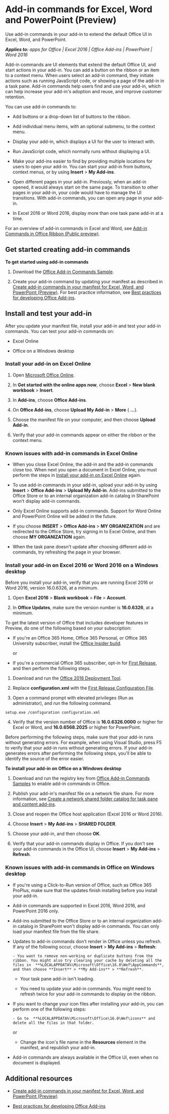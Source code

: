 
# Add-in commands for Excel, Word and PowerPoint (Preview)
Use add-in commands in your add-in to extend the default Office UI in Excel, Word, and PowerPoint.

 _**Applies to:** apps for Office | Excel 2016 | Office Add-ins | PowerPoint | Word 2016_

Add-in commands are UI elements that extend the default Office UI, and start actions in your add-in. You can add a button on the ribbon or an item to a context menu. When users select an add-in command, they initiate actions such as running JavaScript code, or showing a page of the add-in in a task pane. Add-in commands help users find and use your add-in, which can help increase your add-in's adoption and reuse, and improve customer retention.

You can use add-in commands to:


- Add buttons or a drop-down list of buttons to the ribbon.
    
- Add individual menu items, with an optional submenu, to the context menu.
    
- Display your add-in, which displays a UI for the user to interact with.
    
- Run JavaScript code, which normally runs without displaying a UI.
    
- Make your add-ins easier to find by providing multiple locations for users to open your add-in. You can start your add-in from buttons, context menus, or by using  **Insert** > **My Add-ins**.
    
- Open different pages in your add-in. Previously, when an add-in opened, it would always start on the same page. To transition to other pages in your add-in, your code would have to manage the UI transitions. With add-in commands, you can open any page in your add-in.
    
- In Excel 2016 or Word 2016, display more than one task pane add-in at a time.
    
For an overview of add-in commands in Excel and Word, see [Add-in Commands in Office Ribbon (Public preview)](https://channel9.msdn.com/Events/Visual-Studio/Connect-event-2015/316).


## Get started creating add-in commands

 **To get started using add-in commands**


1. Download the [Office Add-in Commands Sample](https://github.com/OfficeDev/Office-Add-in-Command-Sample).
    
2. Create your add-in command by updating your manifest as described in [Create add-in commands in your manifest for Excel, Word, and PowerPoint (Preview)](../design/create-add-in-commands-in-your-manifest-preview.md). For best practice information, see [Best practices for developing Office Add-ins](../design/add-in-development-best-practices.md).
    

## Install and test your add-in

After you update your manifest file, install your add-in and test your add-in commands. You can test your add-in commands on:


- Excel Online
    
- Office on a Windows desktop
    

### Install your add-in on Excel Online



1. Open [Microsoft Office Online](https://office.live.com/).
    
2. In  **Get started with the online apps now**, choose  **Excel** > **New blank workbook** > **Insert**.
    
3. In  **Add-ins**, choose  **Office Add-ins**.
    
4. On  **Office Add-ins**, choose  **Upload My Add-in** > **More** ( **...**).
    
5. Choose the manifest file on your computer, and then choose  **Upload Add-in**.
    
6. Verify that your add-in commands appear on either the ribbon or the context menu.
    

### Known issues with add-in commands in Excel Online



- When you close Excel Online, the add-in and the add-in commands close too. When next you open a document in Excel Online, you must perform the steps in [Install your add-in on Excel Online](../design/add-in-commands-for-excel-and-word-preview.md#installaddinOfficeOnline) again.
    
- To use add-in commands in your add-in, upload your add-in by using  **Insert** > **Office Add-ins** > **Upload My Add-in**. Add-ins submitted to the Office Store or to an internal organization add-in catalog in SharePoint won't display add-in commands.
    
- Only Excel Online supports add-in commands. Support for Word Online and PowerPoint Online will be added in the future.
    
- If you choose  **INSERT** > **Office Add-ins** > **MY ORGANIZATION** and are redirected to the Office Store, try signing in to Excel Online, and then choose **MY ORGANIZATION** again.
    
- When the task pane doesn't update after choosing different add-in commands, try refreshing the page in your browser.
    

### Install your add-in on Excel 2016 or Word 2016 on a Windows desktop


Before you install your add-in, verify that you are running Excel 2016 or Word 2016, version 16.0.6326, at a minimum.


1. Open  **Excel 2016** > **Blank workbook** > **File** > **Account**.
    
2. In  **Office Updates**, make sure the version number is  **16.0.6326**, at a minimum.
    
To get the latest version of Office that includes developer features in Preview, do one of the following based on your subscription:


- If you're an Office 365 Home, Office 365 Personal, or Office 365 University subscriber, install the [Office Insider build](https://products.office.com/en-us/office-insider).
    
    or
    
- If you're a commercial Office 365 subscriber, opt-in for [First Release](https://support.office.com/en-us/article/Office-365-release-options-3B3ADFA4-1777-4FF0-B606-FB8732101F47?ui=en-US&amp;rs=en-001&amp;ad=US), and then perform the following steps.
    

1. Download and run the [Office 2016 Deployment Tool](http://www.microsoft.com/en-us/download/details.aspx?id=49117).
    
2. Replace  **configuration.xml** with the [First Release Configuration File](https://raw.githubusercontent.com/OfficeDev/Office-Add-in-Commands-Samples/master/Tools/FirstReleaseConfig/configuration.xml).
    
3. Open a command prompt with elevated privileges (Run as administrator), and run the following command.
    
  ```
  setup.exe /configuration configuration.xml 
  ```

4. Verify that the version number of Office is  **16.0.6326.0000** or higher for Excel or Word, and **16.0.6568.2025** or higher for PowerPoint.
    
Before performing the following steps, make sure that your add-in runs without generating errors. For example, when using Visual Studio, press F5 to verify that your add-in runs without generating errors. If your add-in generates errors after performing the following steps, you'll be able to identify the source of the error easier.

 **To install your add-in on Office on a Windows desktop**


1. Download and run the registry key from [Office Add-in Commands Samples](https://github.com/OfficeDev/Office-Add-in-Command-Sample) to enable add-in commands in Office.
    
2. Publish your add-in's manifest file on a network file share. For more information, see [Create a network shared folder catalog for task pane and content add-ins](../publish/create-a-network-shared-folder-catalog-for-task-pane-and-content-add-ins.md).
    
3. Close and reopen the Office host application (Excel 2016 or Word 2016).
    
4. Choose  **Insert** > **My Add-ins** > **SHARED FOLDER**.
    
5. Choose your add-in, and then choose  **OK**.
    
6. Verify that your add-in commands display in Office. If you don't see your add-in commands in the Office UI, choose  **Insert** > **My Add-ins** > **Refresh**.
    

### Known issues with add-in commands in Office on Windows desktop



- If you're using a Click-to-Run version of Office, such as Office 365 ProPlus, make sure that the updates finish installing before you install your add-in. 
    
- Add-in commands are supported in Excel 2016, Word 2016, and PowerPoint 2016 only.
    
- Add-ins submitted to the Office Store or to an internal organization add-in catalog in SharePoint won't display add-in commands. You can only load your manifest file from the file share. 
    
- Updates to add-in commands don't render in Office unless you refresh. If any of the following occur, choose  **Insert** > **My Add-ins** > **Refresh**:
    
      - You want to remove non-working or duplicate buttons from the ribbon. You might also try clearing your cache by deleting all the files in  **%LOCALAPPDATA%\Microsoft\Office\16.0\Wef\AppCommands**, and then choose **Insert** > **My Add-ins** > **Refresh**.
    
  - Your task pane add-in isn't loading.
    
  - You need to update your add-in commands. You might need to refresh twice for your add-in commands to display on the ribbon.
    
- If you want to change your icon files after installing your add-in, you can perform one of the following steps:
    
      - Go to  **%LOCALAPPDATA%\Microsoft\Office\16.0\Wef\icons** and delete all the files in that folder.
    
    or
    
  - Change the icon's file name in the  **Resources** element in the manifest, and republish your add-in.
    
- Add-in commands are always available in the Office UI, even when no document is displayed.
    

## Additional resources



- [Create add-in commands in your manifest for Excel, Word, and PowerPoint (Preview)](../design/create-add-in-commands-in-your-manifest-preview.md)
    
- [Best practices for developing Office Add-ins](../design/add-in-development-best-practices.md)
    
